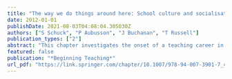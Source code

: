 ```yaml
---
title: "The way we do things around here: School culture and socialisation"
date: 2012-01-01
publishDate: 2021-08-03T04:08:04.305030Z
authors: ["S Schuck", "P Aubusson", "J Buchanan", "T Russell"]
publication_types: ["2"]
abstract: "This chapter investigates the onset of a teaching career in terms of an intercultural experience, with all the attendant opportunities for and barriers to learning for the beginning teacher. The chapter draws on a parallel between encountering a new culture and …"
featured: false
publication: "*Beginning Teaching*"
url_pdf: "https://link.springer.com/chapter/10.1007/978-94-007-3901-7_4"
---
```


